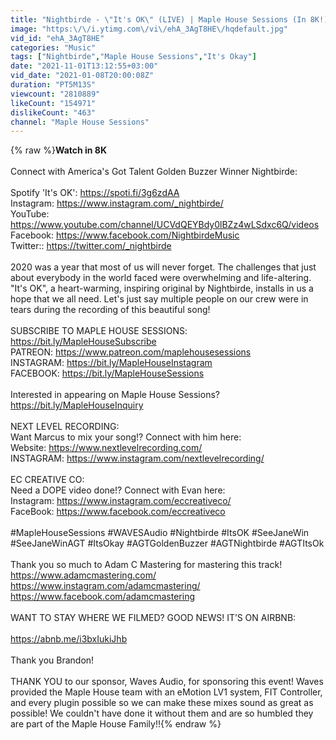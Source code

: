 ```yaml
---
title: "Nightbirde - \"It's OK\" (LIVE) | Maple House Sessions (In 8K!) AGT'S Golden Buzzer Winner 2021"
image: "https:\/\/i.ytimg.com\/vi\/ehA_3AgT8HE\/hqdefault.jpg"
vid_id: "ehA_3AgT8HE"
categories: "Music"
tags: ["Nightbirde","Maple House Sessions","It's Okay"]
date: "2021-11-01T13:12:55+03:00"
vid_date: "2021-01-08T20:00:08Z"
duration: "PT5M13S"
viewcount: "2810889"
likeCount: "154971"
dislikeCount: "463"
channel: "Maple House Sessions"
---
```

{% raw %}**Watch in 8K**<br /><br />Connect with America's Got Talent Golden Buzzer Winner Nightbirde:<br /><br />Spotify 'It's OK': <a rel="nofollow" target="blank" href="https://spoti.fi/3g6zdAA">https://spoti.fi/3g6zdAA</a><br />Instagram: <a rel="nofollow" target="blank" href="https://www.instagram.com/_nightbirde/">https://www.instagram.com/_nightbirde/</a><br />YouTube: <a rel="nofollow" target="blank" href="https://www.youtube.com/channel/UCVdQEYBdy0lBZz4wLSdxc6Q/videos">https://www.youtube.com/channel/UCVdQEYBdy0lBZz4wLSdxc6Q/videos</a><br />Facebook: <a rel="nofollow" target="blank" href="https://www.facebook.com/NightbirdeMusic">https://www.facebook.com/NightbirdeMusic</a><br />Twitter:: <a rel="nofollow" target="blank" href="https://twitter.com/_nightbirde">https://twitter.com/_nightbirde</a><br /><br />2020 was a year that most of us will never forget. The challenges that just about everybody in the world faced were overwhelming and life-altering. &quot;It's OK&quot;, a heart-warming, inspiring original by Nightbirde, installs in us a hope that we all need. Let's just say multiple people on our crew were in tears during the recording of this beautiful song! <br /><br />SUBSCRIBE TO MAPLE HOUSE SESSIONS: <a rel="nofollow" target="blank" href="https://bit.ly/MapleHouseSubscribe">https://bit.ly/MapleHouseSubscribe</a><br />PATREON: <a rel="nofollow" target="blank" href="https://www.patreon.com/maplehousesessions">https://www.patreon.com/maplehousesessions</a><br />INSTAGRAM: <a rel="nofollow" target="blank" href="https://bit.ly/MapleHouseInstagram">https://bit.ly/MapleHouseInstagram</a><br />FACEBOOK: <a rel="nofollow" target="blank" href="https://bit.ly/MapleHouseSessions">https://bit.ly/MapleHouseSessions</a><br /><br />Interested in appearing on Maple House Sessions? <a rel="nofollow" target="blank" href="https://bit.ly/MapleHouseInquiry">https://bit.ly/MapleHouseInquiry</a><br /><br />NEXT LEVEL RECORDING: <br />Want Marcus to mix your song!? Connect with him here: <br />Website: <a rel="nofollow" target="blank" href="https://www.nextlevelrecording.com/">https://www.nextlevelrecording.com/</a><br />INSTAGRAM: <a rel="nofollow" target="blank" href="https://www.instagram.com/nextlevelrecording/">https://www.instagram.com/nextlevelrecording/</a><br /><br />EC CREATIVE CO:<br />Need a DOPE video done!? Connect with Evan here:<br />Instagram: <a rel="nofollow" target="blank" href="https://www.instagram.com/eccreativeco/">https://www.instagram.com/eccreativeco/</a><br />FaceBook: <a rel="nofollow" target="blank" href="https://www.facebook.com/eccreativeco">https://www.facebook.com/eccreativeco</a><br /><br />#MapleHouseSessions #WAVESAudio #Nightbirde #ItsOK #SeeJaneWin #SeeJaneWinAGT #ItsOkay #AGTGoldenBuzzer #AGTNightbirde #AGTItsOk<br /><br />Thank you so much to Adam C Mastering for mastering this track!<br /><a rel="nofollow" target="blank" href="https://www.adamcmastering.com/">https://www.adamcmastering.com/</a><br /><a rel="nofollow" target="blank" href="https://www.instagram.com/adamcmastering/">https://www.instagram.com/adamcmastering/</a><br /><a rel="nofollow" target="blank" href="https://www.facebook.com/adamcmastering">https://www.facebook.com/adamcmastering</a><br /><br />WANT TO STAY WHERE WE FILMED? GOOD NEWS! IT’S ON AIRBNB:<br /><br /><a rel="nofollow" target="blank" href="https://abnb.me/i3bxIukiJhb">https://abnb.me/i3bxIukiJhb</a><br /><br />Thank you Brandon!<br /><br />THANK YOU to our sponsor, Waves Audio, for sponsoring this event! Waves provided the Maple House team with an eMotion LV1 system, FIT Controller, and every plugin possible so we can make these mixes sound as great as possible! We couldn't have done it without them and are so humbled they are part of the Maple House Family!!{% endraw %}
